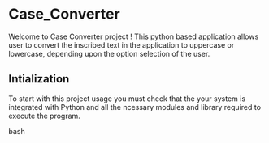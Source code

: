 # Case_Converter
Welcome to Case Converter project ! This python based application allows user to convert the inscribed text in the application to uppercase or lowercase, depending upon the option selection of the user.

## Intialization 
To start with this project usage you must check that the your system is integrated with Python and all the ncessary modules and library required to execute the program.

bash 
